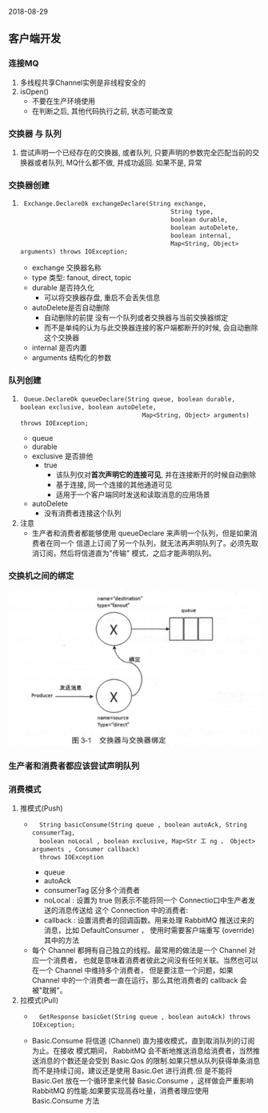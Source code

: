 2018-08-29

## 客户端开发

### 连接MQ
1. 多线程共享Channel实例是非线程安全的
2. isOpen()
    - 不要在生产环境使用
    - 在判断之后, 其他代码执行之前, 状态可能改变

### 交换器 与 队列
1. 尝试声明一个已经存在的交换器, 或者队列, 只要声明的参数完全匹配当前的交换器或者队列, MQ什么都不做, 并成功返回.
    如果不是, 异常

### 交换器创建
1.      Exchange.DeclareOk exchangeDeclare(String exchange,
                                                 String type,
                                                 boolean durable,
                                                 boolean autoDelete,
                                                 boolean internal,
                                                 Map<String, Object> arguments) throws IOException;
    - exchange 交换器名称
    - type 类型: fanout, direct, topic
    - durable 是否持久化
        - 可以将交换器存盘, 重启不会丢失信息
    - autoDelete是否自动删除
        - 自动删除的前提 没有一个队列或者交换器与当前交换器绑定
        - 而不是单纯的认为与此交换器连接的客户端都断开的时候, 会自动删除这个交换器
    - internal 是否内置
    - arguments 结构化的参数

### 队列创建
1.      Queue.DeclareOk queueDeclare(String queue, boolean durable, boolean exclusive, boolean autoDelete,
                                         Map<String, Object> arguments) throws IOException;
    - queue
    - durable
    - exclusive 是否排他
        - true
            - 该队列仅对**首次声明它的连接可见**, 并在连接断开的时候自动删除
            - 基于连接, 同一个连接的其他通道可见
            - 适用于一个客户端同时发送和读取消息的应用场景
    - autoDelete 
        - 没有消费者连接这个队列
2. 注意
    - 生产者和消费者都能够使用 queueDeclare 来声明一个队列，但是如果消费者在同一个
    信道上订阅了另一个队列，就无法再声明队列了。必须先取消订阅，然后将信道直为"传输" 模式，之后才能声明队列。

### 交换机之间的绑定
![](1.jpg)

### 生产者和消费者都应该尝试声明队列

### 消费模式
1. 推模式(Push)
    -       String basicConsume(String queue , boolean autoAck, String consumerTag,
            boolean noLocal , boolean exclusive, Map<Str 工 ng ， Object> arguments , Consumer callback)
            throws IOException 
        - queue
        - autoAck
        - consumerTag 区分多个消费者
        - noLocal : 设置为 true 则表示不能将同一个 Connectio口中生产者发送的消息传送给
          这个 Connection 中的消费者:
        - callback : 设置消费者的回调函数。用来处理 RabbitMQ 推送过来的消息，比如
          DefaultConsumer ， 使用时需要客户端重写 (override) 其中的方法
    - 每个 Channel 都拥有自己独立的线程。最常用的做法是一个 Channel 对应一个消费者，
      也就是意味着消费者彼此之间没有任何关联。当然也可以在一个 Channel 中维持多个消费者，
      但是要注意一个问题，如果 Channel 中的一个消费者一直在运行，那么其他消费者的 callback
      会被"耽搁"。
2. 拉模式(Pull)
    -       GetResponse basicGet(String queue , boolean autoAck) throws IOException;
    - Basic.Consume 将信道 (Channel) 直为接收模式，直到取消队列的订阅为止。在接收
      模式期间， RabbitMQ 会不断地推送消息给消费者，当然推送消息的个数还是会受到 Basic.Qos
      的限制.如果只想从队列获得单条消息而不是持续订阅，建议还是使用 Basic.Get 进行消费.但
      是不能将 Basic.Get 放在一个循环里来代替 Basic.Consume ，这样做会严重影响 RabbitMQ
      的性能.如果要实现高吞吐量，消费者理应使用 Basic.Consume 方法

        